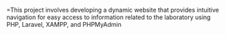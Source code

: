 =This project involves developing a dynamic website that provides intuitive navigation for
easy access to information related to the laboratory using PHP, Laravel, XAMPP, and
PHPMyAdmin
